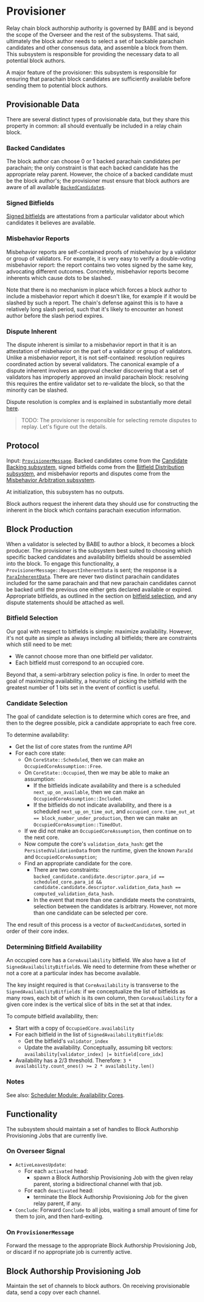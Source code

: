 # Provisioner

Relay chain block authorship authority is governed by BABE and is beyond the scope of the Overseer and the rest of the subsystems. That said, ultimately the block author needs to select a set of backable parachain candidates and other consensus data, and assemble a block from them. This subsystem is responsible for providing the necessary data to all potential block authors.

A major feature of the provisioner: this subsystem is responsible for ensuring that parachain block candidates are sufficiently available before sending them to potential block authors.

## Provisionable Data

There are several distinct types of provisionable data, but they share this property in common: all should eventually be included in a relay chain block.

### Backed Candidates

The block author can choose 0 or 1 backed parachain candidates per parachain; the only constraint is that each backed candidate has the appropriate relay parent. However, the choice of a backed candidate must be the block author's; the provisioner must ensure that block authors are aware of all available [`BackedCandidate`s](../../types/backing.md#backed-candidate).

### Signed Bitfields

[Signed bitfields](../../types/availability.md#signed-availability-bitfield) are attestations from a particular validator about which candidates it believes are available.

### Misbehavior Reports

Misbehavior reports are self-contained proofs of misbehavior by a validator or group of validators. For example, it is very easy to verify a double-voting misbehavior report: the report contains two votes signed by the same key, advocating different outcomes. Concretely, misbehavior reports become inherents which cause dots to be slashed.

Note that there is no mechanism in place which forces a block author to include a misbehavior report which it doesn't like, for example if it would be slashed by such a report. The chain's defense against this is to have a relatively long slash period, such that it's likely to encounter an honest author before the slash period expires.

### Dispute Inherent

The dispute inherent is similar to a misbehavior report in that it is an attestation of misbehavior on the part of a validator or group of validators. Unlike a misbehavior report, it is not self-contained: resolution requires coordinated action by several validators. The canonical example of a dispute inherent involves an approval checker discovering that a set of validators has improperly approved an invalid parachain block: resolving this requires the entire validator set to re-validate the block, so that the minority can be slashed.

Dispute resolution is complex and is explained in substantially more detail [here](../../runtime/disputes.md).

> TODO: The provisioner is responsible for selecting remote disputes to replay. Let's figure out the details.

## Protocol

Input: [`ProvisionerMessage`](../../types/overseer-protocol.md#provisioner-message). Backed candidates come from the [Candidate Backing subsystem](../backing/candidate-backing.md), signed bitfields come from the [Bitfield Distribution subsystem](../availability/bitfield-distribution.md), and misbehavior reports and disputes come from the [Misbehavior Arbitration subsystem](misbehavior-arbitration.md).

At initialization, this subsystem has no outputs.

Block authors request the inherent data they should use for constructing the inherent in the block which contains parachain execution information.

## Block Production

When a validator is selected by BABE to author a block, it becomes a block producer. The provisioner is the subsystem best suited to choosing which specific backed candidates and availability bitfields should be assembled into the block. To engage this functionality, a `ProvisionerMessage::RequestInherentData` is sent; the response is a [`ParaInherentData`](../../types/runtime.md#parainherentdata). There are never two distinct parachain candidates included for the same parachain and that new parachain candidates cannot be backed until the previous one either gets declared available or expired. Appropriate bitfields, as outlined in the section on [bitfield selection](#bitfield-selection), and any dispute statements should be attached as well.

### Bitfield Selection

Our goal with respect to bitfields is simple: maximize availability. However, it's not quite as simple as always including all bitfields; there are constraints which still need to be met:

- We cannot choose more than one bitfield per validator.
- Each bitfield must correspond to an occupied core.

Beyond that, a semi-arbitrary selection policy is fine. In order to meet the goal of maximizing availability, a heuristic of picking the bitfield with the greatest number of 1 bits set in the event of conflict is useful.

### Candidate Selection

The goal of candidate selection is to determine which cores are free, and then to the degree possible, pick a candidate appropriate to each free core.

To determine availability:

- Get the list of core states from the runtime API
- For each core state:
  - On `CoreState::Scheduled`, then we can make an `OccupiedCoreAssumption::Free`.
  - On `CoreState::Occupied`, then we may be able to make an assumption:
    - If the bitfields indicate availability and there is a scheduled `next_up_on_available`, then we can make an `OccupiedCoreAssumption::Included`.
    - If the bitfields do not indicate availability, and there is a scheduled `next_up_on_time_out`, and `occupied_core.time_out_at == block_number_under_production`, then we can make an `OccupiedCoreAssumption::TimedOut`.
  - If we did not make an `OccupiedCoreAssumption`, then continue on to the next core.
  - Now compute the core's `validation_data_hash`: get the `PersistedValidationData` from the runtime, given the known `ParaId` and `OccupiedCoreAssumption`;
  - Find an appropriate candidate for the core.
    - There are two constraints: `backed_candidate.candidate.descriptor.para_id == scheduled_core.para_id && candidate.candidate.descriptor.validation_data_hash == computed_validation_data_hash`.
    - In the event that more than one candidate meets the constraints, selection between the candidates is arbitrary. However, not more than one candidate can be selected per core.

The end result of this process is a vector of `BackedCandidate`s, sorted in order of their core index.

### Determining Bitfield Availability

An occupied core has a `CoreAvailability` bitfield. We also have a list of `SignedAvailabilityBitfield`s. We need to determine from these whether or not a core at a particular index has become available.

The key insight required is that `CoreAvailability` is transverse to the `SignedAvailabilityBitfield`s: if we conceptualize the list of bitfields as many rows, each bit of which is its own column, then `CoreAvailability` for a given core index is the vertical slice of bits in the set at that index.

To compute bitfield availability, then:

- Start with a copy of `OccupiedCore.availability`
- For each bitfield in the list of `SignedAvailabilityBitfield`s:
  - Get the bitfield's `validator_index`
  - Update the availability. Conceptually, assuming bit vectors: `availability[validator_index] |= bitfield[core_idx]`
- Availability has a 2/3 threshold. Therefore: `3 * availability.count_ones() >= 2 * availability.len()`

### Notes

See also: [Scheduler Module: Availability Cores](../../runtime/scheduler.md#availability-cores).

## Functionality

The subsystem should maintain a set of handles to Block Authorship Provisioning Jobs that are currently live.

### On Overseer Signal

- `ActiveLeavesUpdate`:
  - For each `activated` head:
    - spawn a Block Authorship Provisioning Job with the given relay parent, storing a bidirectional channel with that job.
  - For each `deactivated` head:
    - terminate the Block Authorship Provisioning Job for the given relay parent, if any.
- `Conclude`: Forward `Conclude` to all jobs, waiting a small amount of time for them to join, and then hard-exiting.

### On `ProvisionerMessage`

Forward the message to the appropriate Block Authorship Provisioning Job, or discard if no appropriate job is currently active.

## Block Authorship Provisioning Job

Maintain the set of channels to block authors. On receiving provisionable data, send a copy over each channel.
